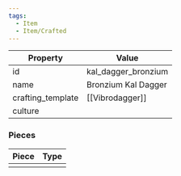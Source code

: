 ```yaml
---
tags:
  - Item
  - Item/Crafted
---
```


| Property          | Value               |
| ----------------- | ------------------- |
| id                | kal_dagger_bronzium |
| name              | Bronzium Kal Dagger |
| crafting_template | [[Vibrodagger]]     |
| culture           |                     |

### Pieces
| Piece | Type |
| ----- | ---- |
|       |      |


